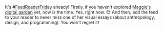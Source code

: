 ---
---

It's [#FeedReaderFriday](https://dahlstrand.net/search-space/?q=%23FeedReaderFriday) already! Firstly, if you haven't explored [Maggie's digital garden](https://maggieappleton.com/garden) yet, now is the time. Yes, right now. 😊 And then, add the feed to your reader to never miss one of her visual essays (about anthropology, design, and programming). You won't regret it!
